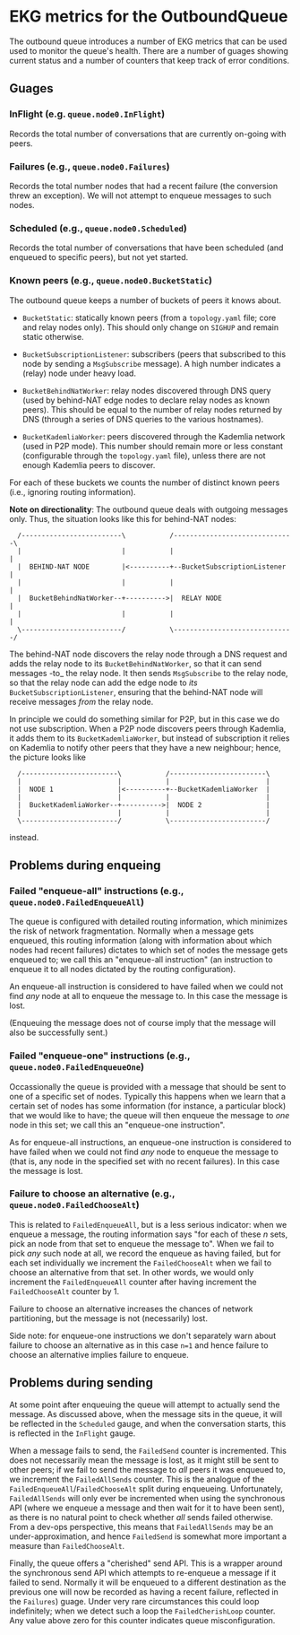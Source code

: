 # EKG metrics for the OutboundQueue

The outbound queue introduces a number of EKG metrics that can be used used to
monitor the queue's health. There are a number of guages showing current status
and a number of counters that keep track of error conditions.

## Guages

### InFlight (e.g. `queue.node0.InFlight`)

Records the total number of conversations that are currently on-going with
peers.

### Failures (e.g., `queue.node0.Failures`)

Records the total number nodes that had a recent failure (the conversion
threw an exception). We will not attempt to enqueue messages to such nodes.

### Scheduled (e.g., `queue.node0.Scheduled`)

Records the total number of conversations that have been scheduled (and
enqueued to specific peers), but not yet started.

### Known peers (e.g., `queue.node0.BucketStatic`)

The outbound queue keeps a number of buckets of peers it knows about.

* `BucketStatic`: statically known peers
  (from a `topology.yaml` file; core and relay nodes only).
  This should only change on `SIGHUP` and remain static otherwise.

* `BucketSubscriptionListener`: subscribers
  (peers that subscribed to this node by sending a `MsgSubscribe` message).
  A high number indicates a (relay) node under heavy load.

* `BucketBehindNatWorker`: relay nodes discovered through DNS query
  (used by behind-NAT edge nodes to declare relay nodes as known peers).
  This should be equal to the number of relay nodes returned by DNS
  (through a series of DNS queries to the various hostnames).

* `BucketKademliaWorker`: peers discovered through the Kademlia network
  (used in P2P mode).
  This number should remain more or less constant (configurable through the
  `topology.yaml` file), unless there are not enough Kademlia peers to discover.

For each of these buckets we counts the number of distinct known peers (i.e.,
ignoring routing information).

**Note on directionality**: The outbound queue deals with outgoing messages
only. Thus, the situation looks like this for behind-NAT nodes:

```
  /-------------------------\           /------------------------------\
  |                         |           |                              |
  |  BEHIND-NAT NODE        |<----------+--BucketSubscriptionListener  |
  |                         |           |                              |
  |  BucketBehindNatWorker--+---------->|  RELAY NODE                  |
  |                         |           |                              |
  \-------------------------/           \------------------------------/   
```

The behind-NAT node discovers the relay node through a DNS request and adds the
relay node to its `BucketBehindNatWorker`, so that it can send messages -to_ the
relay node. It then sends `MsgSubscribe` to the relay node, so that the relay
node can add the edge node to _its_ `BucketSubscriptionListener`, ensuring that
the behind-NAT node will receive messages _from_ the relay node.

In principle we could do something similar for P2P, but in this case we do not
use subscription. When a P2P node discovers peers through Kademlia, it adds them
to its `BucketKademliaWorker`, but instead of subscription it relies on Kademlia
to notify other peers that they have a new neighbour; hence, the picture looks
like

```
  /------------------------\           /------------------------\
  |                        |           |                        |
  |  NODE 1                |<----------+--BucketKademliaWorker  |
  |                        |           |                        |
  |  BucketKademliaWorker--+---------->|  NODE 2                |
  |                        |           |                        |
  \------------------------/           \------------------------/   
```

instead.

## Problems during enqueing

### Failed "enqueue-all" instructions (e.g., `queue.node0.FailedEnqueueAll`)

The queue is configured with detailed routing information, which minimizes the
risk of network fragmentation. Normally when a message gets enqueued, this
routing information (along with information about which nodes had recent
failures) dictates to which set of nodes the message gets enqueued to; we
call this an "enqueue-all instruction" (an instruction to enqueue it to all
nodes dictated by the routing configuration).

An enqueue-all instruction is considered to have failed when we could not find
_any_ node at all to enqueue the message to. In this case the message is lost.

(Enqueuing the message does not of course imply that the message will also be
successfully sent.)

### Failed "enqueue-one" instructions (e.g., `queue.node0.FailedEnqueueOne`)

Occassionally the queue is provided with a message that should be sent to one
of a specific set of nodes. Typically this happens when we learn that a certain
set of nodes has some information (for instance, a particular block) that
we would like to have; the queue will then enqueue the message to _one_ node
in this set; we call this an "enqueue-one instruction".

As for enqueue-all instructions, an enqueue-one instruction is considered to
have failed when we could not find _any_ node to enqueue the message to (that
is, any node in the specified set with no recent failures). In this case the
message is lost.

### Failure to choose an alternative (e.g., `queue.node0.FailedChooseAlt`)

This is related to `FailedEnqueueAll`, but is a less serious indicator: when we
enqueue a message, the routing information says "for each of these _n_ sets,
pick an node from that set to enqueue the message to". When we fail to pick
_any_ such node at all, we record the enqueue as having failed, but for each set
individually we increment the `FailedChooseAlt` when we fail to choose an
alternative from that set. In other words, we would only increment the
`FailedEnqueueAll` counter after having increment the `FailedChooseAlt` counter
by 1.

Failure to choose an alternative increases the chances of network partitioning,
but the message is not (necessarily) lost.

Side note: for enqueue-one instructions we don't separately warn about failure
to choose an alternative as in this case `n=1` and hence failure to choose
an alternative implies failure to enqueue.

## Problems during sending

At some point after enqueuing the queue will attempt to actually send the
message. As discussed above, when the message sits in the queue, it will be
reflected in the `Scheduled` gauge, and when the conversation starts, this is
reflected in the `InFlight` gauge.

When a message fails to send, the `FailedSend` counter is incremented. This does
not necessarily mean the message is lost, as it might still be sent to other
peers; if we fail to send the message to _all_ peers it was enqueued to, we
increment the `FailedAllSends` counter. This is the analogue of the
`FailedEnqueueAll`/`FailedChooseAlt` split during enqueueing. Unfortunately,
`FailedAllSends` will only ever be incremented when using the synchronous API
(where we enqueue a message and then wait for it to have been sent), as there is
no natural point to check whether _all_ sends failed otherwise. From a dev-ops
perspective, this means that `FailedAllSends` may be  an under-approximation,
and hence `FailedSend` is somewhat more important a measure than
`FailedChooseAlt`.

Finally, the queue offers a "cherished" send API. This is a wrapper around the
synchronous send API which attempts to re-enqueue a message if it failed to
send. Normally it will be enqueued to a different destination as the previous
one will now be recorded as having a recent failure, reflected in the
`Failures`) guage. Under very rare circumstances this could loop indefinitely;
when we detect such a loop the `FailedCherishLoop` counter. Any value above zero
for this counter indicates queue misconfiguration.
